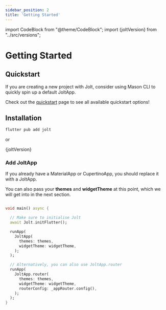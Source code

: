 ```yaml
---
sidebar_position: 2
title: 'Getting Started'
---
```


import CodeBlock from "@theme/CodeBlock";
import {joltVersion} from "../src/versions";

# Getting Started

## Quickstart

If you are creating a new project with Jolt, consider using Mason CLI to quickly spin up a default JoltApp.

Check out the [quickstart](/developer_experience/quickstart) page to see all available quickstart options! 




## Installation

```sh title="Terminal"
flutter pub add jolt
```

or

<CodeBlock title="lib/pubspec.yaml" language="yaml">{joltVersion}</CodeBlock>

### Add JoltApp

If you already have a MaterialApp or CupertinoApp, you should replace it with a JoltApp.

You can also pass your **themes** and **widgetTheme** at this point, which we will get into in the next section.


``` dart title="main.dart"

void main() async {

  // Make sure to initialise Jolt
  await Jolt.initFlutter();

  runApp(
    JoltApp(
      themes: themes,
      widgetTheme: widgetTheme,
    );
  );

  // Alternatively, you can also use JoltApp.router
  runApp(
    JoltApp.router(
      themes: themes,
      widgetTheme: widgetTheme,
      routerConfig: _appRouter.config(),
    );
  );
}

```